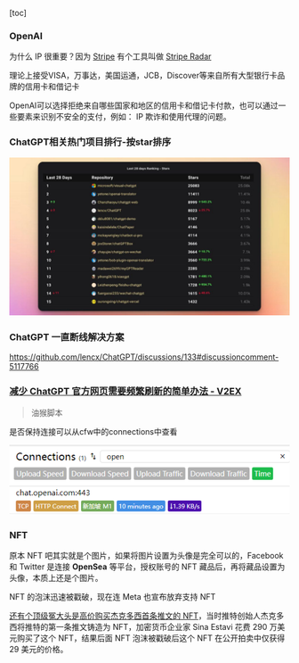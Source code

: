 [toc]

### OpenAI 

为什么 IP 很重要？因为 [Stripe](https://stripe.com/zh-cn-sg) 有个工具叫做 [Stripe Radar](https://stripe.com/zh-cn-sg/radar) 

理论上接受VISA，万事达，美国运通，JCB，Discover等来自所有大型银行卡品牌的信用卡和借记卡

OpenAI可以选择拒绝来自哪些国家和地区的信用卡和借记卡付款，也可以通过一些要素来识别不安全的支付，例如： IP 欺诈和使用代理的问题。

### ChatGPT相关热门项目排行-按star排序

![image-20230331113226175](imgs/image-20230331113226175.png)



### ChatGPT 一直断线解决方案

https://github.com/lencx/ChatGPT/discussions/133#discussioncomment-5117766



### [减少 ChatGPT 官方网页需要频繁刷新的简单办法 - V2EX](https://www.v2ex.com/t/926890#reply45)

> 油猴脚本

是否保持连接可以从cfw中的connections中查看

![image-20230329155945601](imgs/image-20230329155945601.png)



### NFT 

原本 NFT 吧其实就是个图片，如果将图片设置为头像是完全可以的，Facebook 和 Twitter 是连接 **OpenSea** 等平台，授权账号的 NFT 藏品后，再将藏品设置为头像，本质上还是个图片。

NFT 的泡沫迅速被戳破，现在连 Meta 也宣布放弃支持 NFT 

[还有个顶级冤大头是高价购买杰克多西首条推文的 NFT](https://www.landiannews.com/archives/94320.html)，当时推特创始人杰克多西将推特的第一条推文铸造为 NFT，加密货币企业家 Sina Estavi 花费 290 万美元购买了这个 NFT，结果后面 NFT 泡沫被戳破后这个 NFT 在公开拍卖中仅获得 29 美元的价格。